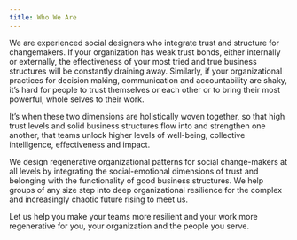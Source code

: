 ```yaml
---
title: Who We Are
---
```


We are experienced social designers who integrate trust and structure for changemakers. If your organization has weak trust bonds, either internally or externally, the effectiveness of your most tried and true business structures will be constantly draining away. Similarly, if your organizational practices for decision making, communication and accountability are shaky, it’s hard for people to trust themselves or each other or to bring their most powerful, whole selves to their work.

It’s when these two dimensions are holistically woven together, so that high trust levels and solid business structures flow into and strengthen one another, that teams unlock higher levels of well-being, collective intelligence, effectiveness and impact.

We design regenerative organizational patterns for social change-makers at all levels by integrating the social-emotional dimensions of trust and belonging with the functionality of good business structures. We help groups of any size step into deep organizational resilience for the complex and increasingly chaotic future rising to meet us.

Let us help you make your teams more resilient and your work more regenerative for you, your organization and the people you serve.